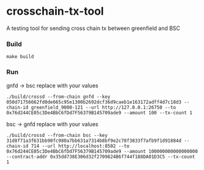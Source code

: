 # crosschain-tx-tool

A testing tool for sending cross chain tx between greenfield and BSC

### Build
```shell script
make build
````


### Run

gnfd -> bsc replace with your values
```shell script
./build/crossd --from-chain gnfd --key 050d71756662fd0de665c95e1300b2692dcf36d9caeb1e163172adff4d7c18d3 --chain-id greenfield_9000-121 --url http://127.0.0.1:26750 --to 0x76d244CE05c3De4BbC6fDd7F56379B145709ade9 --amount 100 --tx-count 1

````
bsc -> gnfd replace with your values
```shell script
./build/crossd --from-chain bsc --key 31d8f71a3f631bb90fc980a7bb631a7314b8bf9e2c78f3833f7afb9f1d91884d --chain-id 714 --url http://localhost:8502 --to 0x76d244CE05c3De4BbC6fDd7F56379B145709ade9 --amount 100000000000000000 --contract-addr 0x35dd738E306d32f2709824B6f744f188DA01D3C5 --tx-count 1
````